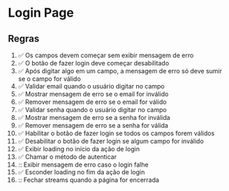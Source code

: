 # Login Page

## Regras
1. :white_check_mark: Os campos devem começar sem exibir mensagem de erro
2. :white_check_mark: O botão de fazer login deve começar desabilitado
3. :white_check_mark: Após digitar algo em um campo, a mensagem de erro só deve sumir se o campo for válido
4. :white_check_mark: Validar email quando o usuário digitar no campo
5. :white_check_mark: Mostrar mensagem de erro se o email for inválido
6. :white_check_mark: Remover mensagem de erro se o email for válido
7. :white_check_mark: Validar senha quando o usuário digitar no campo
8. :white_check_mark: Mostrar mensagem de erro se a senha for inválida
9. :white_check_mark: Remover mensagem de erro se a senha for válida
10. :white_check_mark: Habilitar o botão de fazer login se todos os campos forem válidos
11. :white_check_mark: Desabilitar o botão de fazer login se algum campo for inválido
12. :white_check_mark: Exibir loading no início da ação de login
13. :white_check_mark: Chamar o método de autenticar
14. :: Exibir mensagem de erro caso o login falhe
15. :white_check_mark: Esconder loading no fim da ação de login
16. :: Fechar streams quando a página for encerrada